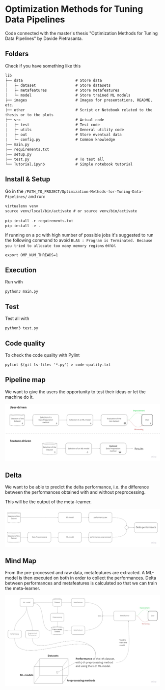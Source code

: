 # Optimization Methods for Tuning Data Pipelines

Code connected with the master's thesis "Optimization Methods for Tuning Data Pipelines" by Davide Pietrasanta.

## Folders

Check if you have something like this

```text
lib
├── data                        # Store data
│   ├─ dataset                  # Store datasets
│   ├─ metafeatures             # Store metafeatures
│   └─ model                    # Store trained ML models
├── images                      # Images for presentations, README, etc.
├── other                       # Script or Notebook related to the thesis or to the plots
├── src                         # Actual code
│   ├─ test                     # Test code
│   ├─ utils                    # General utility code
│   ├─ out                      # Store eventual data
|   └─ config.py                # Common knowledge
|── main.py
|── requirements.txt
|── setup.py
|── test.py                     # To test all
└── Tutorial.ipynb              # Simple notebook tutorial
```

## Install & Setup

Go in the `/PATH_TO_PROJECT/Optimization-Methods-for-Tuning-Data-Pipelines/` and run:

```console
virtualenv venv
source venv/local/bin/activate # or source venv/bin/activate

pip install -r requirements.txt
pip install -e .
```

If running on a pc with high number of possible jobs
it's suggested to run the following command to avoid
`BLAS : Program is Terminated. Because you tried to allocate too many memory regions` error.

```console
export OMP_NUM_THREADS=1
```

<!---
    export OPENBLAS_NUM_THREADS=1
    export GOTO_NUM_THREADS=1
    export OMP_NUM_THREADS=1
    
    The most important is "export OMP_NUM_THREADS=1"
    the other are just precautions
--->

## Execution

Run with

```python3
python3 main.py
```

## Test

Test all with

```python3
python3 test.py
```

## Code quality

To check the code quality with Pylint

```console
pylint $(git ls-files '*.py') > code-quality.txt
```

## Pipeline map

We want to give the users the opportunity to test their ideas or let the machine do it.

![Pipeline map](/images/Pipeline.jpg)

## Delta

We want to be able to predict the delta performance, i.e. the difference between the performances obtained with and without preprocessing.

This will be the output of the meta-learner.

![Delta](/images/Delta.jpg)

## Mind Map

From the pre-processed and raw data, metafeatures are extracted. A ML-model is then executed on both in order to collect the performances. Delta between performances and metafeatures is calculated so that we can train the meta-learner.

![Mind map](/images/Mind%20Map.jpg)
